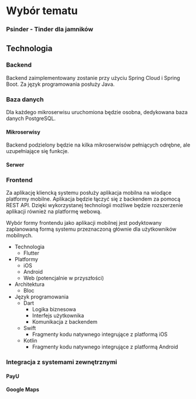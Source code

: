 # Wybór tematu
### Psinder - Tinder dla jamników

## Technologia

### Backend
Backend zaimplementowany zostanie przy użyciu Spring Cloud i Spring Boot. Za język programowania posłuży Java.

### Baza danych
Dla każdego mikroserwisu uruchomiona będzie osobna, dedykowana baza danych PostgreSQL.

#### Mikroserwisy
Backend podzielony będzie na kilka mikroserwisów pełniących odrębne, ale uzupełniające się funkcje.


#### Serwer

### Frontend
Za aplikację kliencką systemu posłuży aplikacja mobilna na wiodące platformy mobilne. Aplikacja będzie łączyć się z backendem za pomocą REST API. Dzięki wykorzystanej technologii możliwe będzie rozszerzenie aplikacji również na platformę webową.

Wybór formy frontendu jako aplikacji mobilnej jest podyktowany zaplanowaną formą systemu przeznaczoną głównie dla użytkowników mobilnych.

* Technologia
  * Flutter
* Platformy
  * iOS
  * Android
  * Web (potencjalnie w przyszłości)
* Architektura
  * Bloc
* Język programowania
  * Dart
    * Logika biznesowa
    * Interfejs użytkownika
    * Komunikacja z backendem
  * Swift
    * Fragmenty kodu natywnego integrujące z platformą iOS
  * Kotlin
    * Fragmenty kodu natywnego integrujące z platformą Android
    
### Integracja z systemami zewnętrznymi

#### PayU

#### Google Maps
